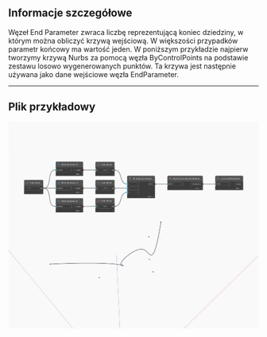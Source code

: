 ## Informacje szczegółowe
Węzeł End Parameter zwraca liczbę reprezentującą koniec dziedziny, w którym można obliczyć krzywą wejściową. W większości przypadków parametr końcowy ma wartość jeden. W poniższym przykładzie najpierw tworzymy krzywą Nurbs za pomocą węzła ByControlPoints na podstawie zestawu losowo wygenerowanych punktów. Ta krzywa jest następnie używana jako dane wejściowe węzła EndParameter.
___
## Plik przykładowy

![EndParameter](./Autodesk.DesignScript.Geometry.Curve.EndParameter_img.jpg)

